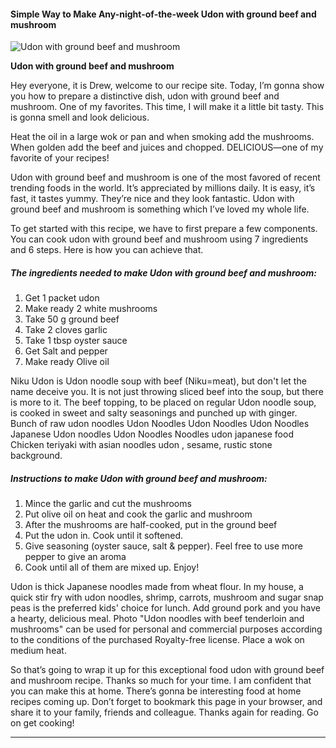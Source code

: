             

#### Simple Way to Make Any-night-of-the-week Udon with ground beef and mushroom

![Udon with ground beef and mushroom](https://img-global.cpcdn.com/recipes/59568c2af6c0b21b/751x532cq70/udon-with-ground-beef-and-mushroom-recipe-main-photo.jpg)

**Udon with ground beef and mushroom**

Hey everyone, it is Drew, welcome to our recipe site. Today, I’m gonna show you how to prepare a distinctive dish, udon with ground beef and mushroom. One of my favorites. This time, I will make it a little bit tasty. This is gonna smell and look delicious.

Heat the oil in a large wok or pan and when smoking add the mushrooms. When golden add the beef and juices and chopped. DELICIOUS—one of my favorite of your recipes!

Udon with ground beef and mushroom is one of the most favored of recent trending foods in the world. It’s appreciated by millions daily. It is easy, it’s fast, it tastes yummy. They’re nice and they look fantastic. Udon with ground beef and mushroom is something which I’ve loved my whole life.

To get started with this recipe, we have to first prepare a few components. You can cook udon with ground beef and mushroom using 7 ingredients and 6 steps. Here is how you can achieve that.

##### The ingredients needed to make Udon with ground beef and mushroom:

1.  Get 1 packet udon
2.  Make ready 2 white mushrooms
3.  Take 50 g ground beef
4.  Take 2 cloves garlic
5.  Take 1 tbsp oyster sauce
6.  Get Salt and pepper
7.  Make ready Olive oil

Niku Udon is Udon noodle soup with beef (Niku=meat), but don't let the name deceive you. It is not just throwing sliced beef into the soup, but there is more to it. The beef topping, to be placed on regular Udon noodle soup, is cooked in sweet and salty seasonings and punched up with ginger. Bunch of raw udon noodles Udon Noodles Udon Noodles Udon Noodles Japanese Udon noodles Udon Noodles Noodles udon japanese food Chicken teriyaki with asian noodles udon , sesame, rustic stone background.

##### Instructions to make Udon with ground beef and mushroom:

1.  Mince the garlic and cut the mushrooms
2.  Put olive oil on heat and cook the garlic and mushroom
3.  After the mushrooms are half-cooked, put in the ground beef
4.  Put the udon in. Cook until it softened.
5.  Give seasoning (oyster sauce, salt & pepper). Feel free to use more pepper to give an aroma
6.  Cook until all of them are mixed up. Enjoy!

Udon is thick Japanese noodles made from wheat flour. In my house, a quick stir fry with udon noodles, shrimp, carrots, mushroom and sugar snap peas is the preferred kids' choice for lunch. Add ground pork and you have a hearty, delicious meal. Photo "Udon noodles with beef tenderloin and mushrooms" can be used for personal and commercial purposes according to the conditions of the purchased Royalty-free license. Place a wok on medium heat.

So that’s going to wrap it up for this exceptional food udon with ground beef and mushroom recipe. Thanks so much for your time. I am confident that you can make this at home. There’s gonna be interesting food at home recipes coming up. Don’t forget to bookmark this page in your browser, and share it to your family, friends and colleague. Thanks again for reading. Go on get cooking!

* * *